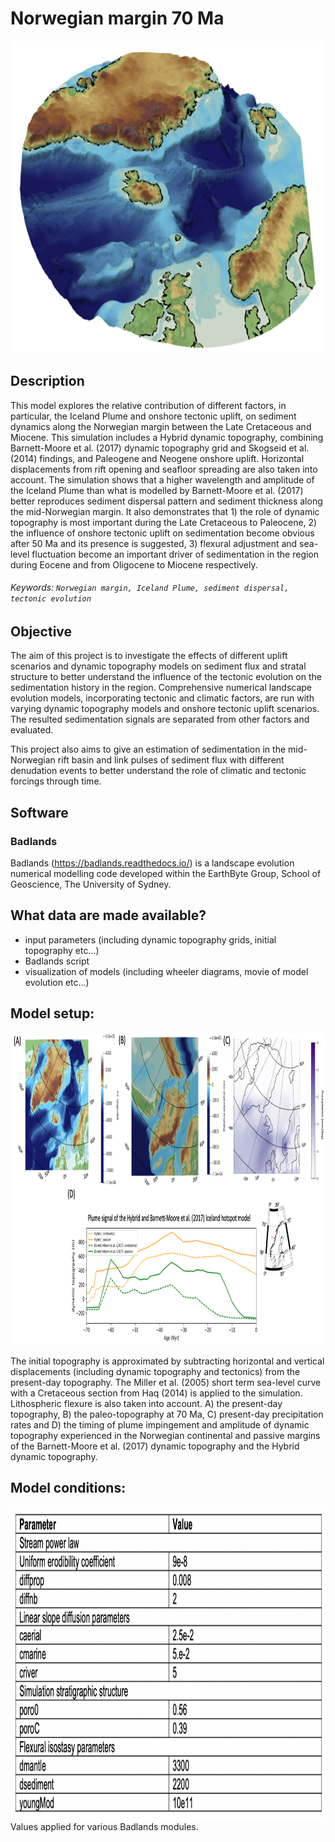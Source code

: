 # Norwegian margin 70 Ma

<img src="images/cover_image.png" width="800" height="500"/>

## Description
This model explores the relative contribution of different factors, in particular, the Iceland Plume and onshore tectonic uplift, on sediment dynamics along the Norwegian margin between the Late Cretaceous and Miocene. This simulation includes a Hybrid dynamic topography, combining Barnett-Moore et al. (2017) dynamic topography grid and Skogseid et al. (2014) findings, and Paleogene and Neogene onshore uplift. Horizontal displacements from rift opening and seafloor spreading are also taken into account. The simulation shows that a higher wavelength and amplitude of the Iceland Plume than what is modelled by Barnett-Moore et al. (2017) better reproduces sediment dispersal pattern and sediment thickness along the mid-Norwegian margin. It also demonstrates that 1) the role of dynamic topography is most important during the Late Cretaceous to Paleocene, 2) the influence of onshore tectonic uplift on sedimentation become obvious after 50 Ma and its presence is suggested, 3) flexural adjustment and sea-level fluctuation become an important driver of sedimentation in the region during Eocene and from Oligocene to Miocene respectively.

###### Keywords: `Norwegian margin, Iceland Plume, sediment dispersal, tectonic evolution`

## Objective
The aim of this project is to investigate the effects of different uplift scenarios and dynamic topography models on sediment flux and stratal structure to better understand the influence of the tectonic evolution on the sedimentation history in the region. Comprehensive numerical landscape evolution models, incorporating tectonic and climatic factors, are run with varying dynamic topography models and onshore tectonic uplift scenarios. The resulted sedimentation signals are separated from other factors and evaluated.

This project also aims to give an estimation of sedimentation in the mid-Norwegian rift basin and link pulses of sediment flux with different denudation events to better understand the role of climatic and tectonic forcings through time.


## Software
### Badlands
Badlands (https://badlands.readthedocs.io/) is a landscape evolution numerical modelling code developed within the EarthByte Group, School of Geoscience, The University of Sydney.


## What data are made available?
- input parameters (including dynamic topography grids, initial topography etc...)
- Badlands script
- visualization of models (including wheeler diagrams, movie of model evolution etc...)


## Model setup:
<img src="images/Norwegian_Setup.png" width="800" height="500"/>

The initial topography is approximated by subtracting horizontal and vertical displacements (including dynamic topography and tectonics) from the present-day topography. The Miller et al. (2005) short term sea-level curve with a Cretaceous section from Haq (2014) is applied to the simulation. Lithospheric flexure is also taken into account. A) the present-day topography, B) the paleo-topography at 70 Ma, C) present-day precipitation rates and D) the timing of plume impingement and amplitude of dynamic topography experienced in the Norwegian continental and passive margins of the Barnett-Moore et al. (2017) dynamic topography and the Hybrid dynamic topography.


## Model conditions:
<img src="images/Norwegina_conditions.png" width="800" height="500"/>
Values applied for various Badlands modules.

